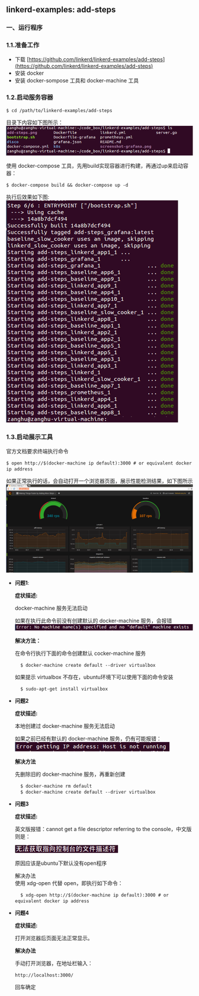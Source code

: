 ## linkerd-examples: add-steps

### 一、运行程序

### 1.1.准备工作

* 下载 [https://github.com/linkerd/linkerd-examples/add-steps](https://github.com/linkerd/linkerd-examples/add-steps)
* 安装 docker
* 安装 docker-sompose 工具和 docker-machine 工具

### 1.2.启动服务容器

```shell
$ cd /path/to/linkerd-examples/add-steps
```

目录下内容如下图所示：  
![](/assets/linkerd001_001.png)

使用 docker-compose 工具，先用build实现容器进行构建，再通过up来启动容器：

```shell
$ docker-compose build && docker-compose up -d
```

执行后效果如下图:  
![](/assets/linkerd001_002.png)

### 1.3.启动展示工具

官方文档要求终端执行命令

```shell
$ open http://$(docker-machine ip default):3000 # or equivalent docker ip address
```

如果正常执行的话，会自动打开一个浏览器页面，展示性能检测结果，如下图所示
![](/assets/linkerd001_006.PNG)

* **问题1**:

  **症状描述:**

  docker-machine 服务无法启动

  如果在执行此命令前没有创建默认的 docker-machine 服务，会报错  
    ![](/assets/linkerd001_003.PNG)

  **解决方法：**

  在命令行执行下面的命令创建默认 cocker-machine 服务

  ```shell
    $ docker-machine create default --driver virtualbox
  ```

  如果提示 virtualbox 不存在，ubuntu环境下可以使用下面的命令安装

  ```shell
    $ sudo-apt-get install virtualbox
  ```

* **问题2**

  **症状描述:**

  本地创建过 docker-machine 服务无法启动

  如果之前已经有默认的 docker-machine 服务，仍有可能报错：  
    ![](/assets/linkerd001_004.PNG)

  **解决方法**

  先删除旧的 docker-machine 服务，再重新创建

  ```shell
    $ docker-machine rm default
    $ docker-machine create default --driver virtualbox
  ```

* **问题3**

  **症状描述:**
  
  英文版报错：cannot get a file descriptor referring to the console，中文版则是：

  ![](/assets/linkerd001_005.PNG)

  原因应该是ubuntu下默认没有open程序

  解决办法  
    使用 xdg-open 代替 open，即执行如下命令：

  ```shell
    $ xdg-open http://$(docker-machine ip default):3000 # or equivalent docker ip address
  ```

* **问题4**

  **症状描述:**
  
  打开浏览器后页面无法正常显示。

  **解决办法**
  
  手动打开浏览器，在地址栏输入：
  ```
  http://localhost:3000/
  ```
  回车确定






